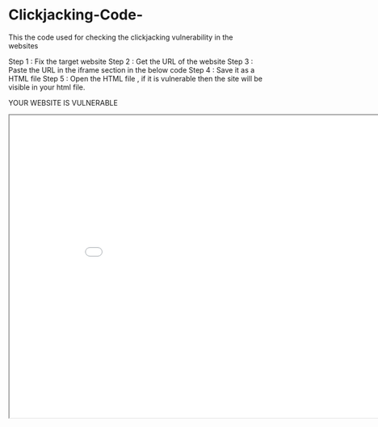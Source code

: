 # Clickjacking-Code-
This the code used for checking the clickjacking vulnerability in the websites

Step 1 : Fix the target website 
Step 2 : Get the URL of the website 
Step 3 : Paste the URL in the iframe section in the below code 
Step 4 : Save it as a HTML file
Step 5 : Open the HTML file , if it is vulnerable then the site will be visible in your html file.



<html>
<head>
<title>Clickjacking test page</title>
</head>
<body>
<p>YOUR WEBSITE IS VULNERABLE</p>
<iframe src="ENTER THE URL THAT IS TO BE TESTED " width="900" height="600"></iframe>
</body>
</html>
